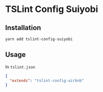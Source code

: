 # TSLint Config Suiyobi

## Installation

```sh
yarn add tslint-config-suiyobi
```

## Usage

In `tslint.json`

```json
{
  "extends": "tslint-config-airbnb"
}
```
